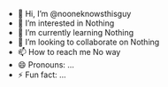 - 👋 Hi, I’m @nooneknowsthisguy
- 👀 I’m interested in Nothing
- 🌱 I’m currently learning Nothing
- 💞️ I’m looking to collaborate on Nothing
- 📫 How to reach me No way
- 😄 Pronouns: ...
- ⚡ Fun fact: ...

<!---
nooneknowsthisguy/nooneknowsthisguy is a ✨ special ✨ repository because its `README.md` (this file) appears on your GitHub profile.
You can click the Preview link to take a look at your changes.
--->
